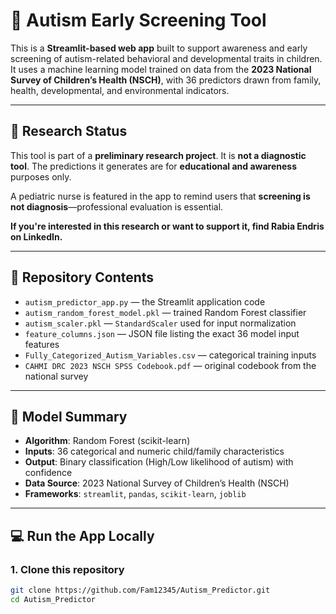 # 🧠 Autism Early Screening Tool

This is a **Streamlit-based web app** built to support awareness and early screening of autism-related behavioral and developmental traits in children. It uses a machine learning model trained on data from the **2023 National Survey of Children’s Health (NSCH)**, with 36 predictors drawn from family, health, developmental, and environmental indicators.

---

## 🧪 Research Status

This tool is part of a **preliminary research project**. It is **not a diagnostic tool**. The predictions it generates are for **educational and awareness** purposes only.

A pediatric nurse is featured in the app to remind users that **screening is not diagnosis**—professional evaluation is essential.

**If you're interested in this research or want to support it, find Rabia Endris on LinkedIn.**

---

## 📁 Repository Contents

- `autism_predictor_app.py` — the Streamlit application code
- `autism_random_forest_model.pkl` — trained Random Forest classifier
- `autism_scaler.pkl` — `StandardScaler` used for input normalization
- `feature_columns.json` — JSON file listing the exact 36 model input features
- `Fully_Categorized_Autism_Variables.csv` — categorical training inputs
- `CAHMI DRC 2023 NSCH SPSS Codebook.pdf` — original codebook from the national survey

---

## 🧮 Model Summary

- **Algorithm**: Random Forest (scikit-learn)
- **Inputs**: 36 categorical and numeric child/family characteristics
- **Output**: Binary classification (High/Low likelihood of autism) with confidence
- **Data Source**: 2023 National Survey of Children’s Health (NSCH)
- **Frameworks**: `streamlit`, `pandas`, `scikit-learn`, `joblib`

---

## 💻 Run the App Locally

### 1. Clone this repository
```bash
git clone https://github.com/Fam12345/Autism_Predictor.git
cd Autism_Predictor
